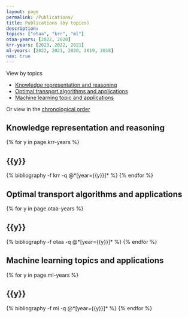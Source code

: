 ```yaml
---
layout: page
permalink: /Publications/
title: Publications (by topics)
description:
topics: ["otaa", "krr", "ml"]
otaa-years: [2022, 2020]
krr-years: [2023, 2022, 2021]
ml-years: [2022, 2021, 2020, 2019, 2018]
nav: true
---
```


View by topics
- <a href="#krr">Knowledge representation and reasoning</a>
- <a href="#otaa">Optimal transport algorithms and applications</a>
- <a href="#ml">Machine learning topic and applications</a>

<p> Or view in the <a href="/Publications-year/">chronological order</a> </p>

<div class="publications">

<h2 id='krr'>Knowledge representation and reasoning</h2>
{% for y in page.krr-years %}
  <h2 class="year">{{y}}</h2>
  {% bibliography -f krr -q @*[year={{y}}]* %}
{% endfor %}


<h2 id='otaa'>Optimal transport algorithms and applications</h2>
{% for y in page.otaa-years %}
  <h2 class="year">{{y}}</h2>
  {% bibliography -f otaa -q @*[year={{y}}]* %}
{% endfor %}


<h2 id='ml'>Machine learning topics and applications</h2>
{% for y in page.ml-years %}
  <h2 class="year">{{y}}</h2>
  {% bibliography -f ml -q @*[year={{y}}]* %}
{% endfor %}

</div>
